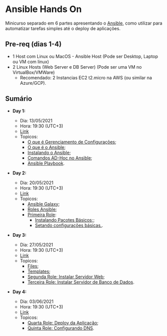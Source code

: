 # Ansible Hands On

Minicurso separado em 6 partes apresentando o [Ansible](https://www.ansible.com/), como utilizar para automatizar tarefas simples até o deploy de aplicações.

## Pre-req (dias 1-4)

* 1 Host com Linux ou MacOS - Ansible Host (Pode ser Desktop, Laptop ou VM com linux)
* 2 Linux Hosts (Web Server e DB Server) (Pode ser uma VM no VirtualBox/VMWare)
  * Recomendado: 2 Instancias EC2 t2.micro na AWS (ou similar na Azure/GCP).

## Sumário

* __Day 1:__
  * Dia: 13/05/2021
  * Hora: 19:30 (UTC+3)
  * [Link](https://www.youtube.com/watch?v=jGUF9L4t71g)
  * Topicos:
    * [O que é Gerenciamento de Configurações](/day-1/01.md);
    * [O que é o Ansible](/day-1/02.md);
    * [Instalando o Ansible](/day-1/03.md);
    * [Comandos AD-Hoc no Ansible](/day-1/04.md);
    * [Ansible Playbook](/day-1/05.md).

* __Day 2:__
  * Dia: 20/05/2021
  * Hora: 19:30 (UTC+3)
  * [Link](https://www.youtube.com/watch?v=ik8eP14BKg4)
  * Topicos:
    * [Ansible Galaxy](day-2/01.md);
    * [Roles Ansible](day-2/02.md);
    * [Primeira Role](day-2/03.md):
      * [Instalando Pacotes Básicos;](day-2/04.md);
      * [Setando configurações básicas.](day-2/05.md).

* __Day 3:__
  * Dia: 27/05/2021
  * Hora: 19:30 (UTC+3)
  * [Link](https://www.youtube.com/watch?v=dRY_MPVAXww)
  * Topicos:
    * [Files](/day-3/01.md);
    * [Templates](/day-3/02.md);
    * [Segunda Role: Instalar Servidor Web](/day-3/03.md);
    * [Terceira Role: Instalar Servidor de Banco de Dados](/day-3/04.md).

* __Day 4:__
  * Dia: 03/06/2021
  * Hora: 19:30 (UTC+3)
  * [Link](https://www.youtube.com/watch?v=Ma_wcWNV_ak)
  * Topicos:
    * [Quarta Role: Deploy da Aplicação](/day-4/01.md);
    * [Quinta Role: Configurando DNS](/day-4/02.md).
